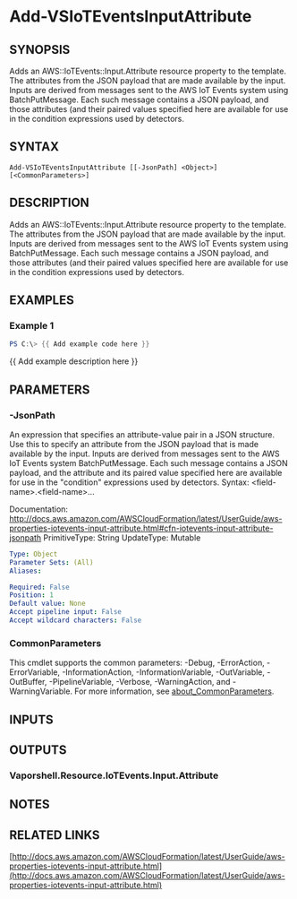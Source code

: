 # Add-VSIoTEventsInputAttribute

## SYNOPSIS
Adds an AWS::IoTEvents::Input.Attribute resource property to the template.
The attributes from the JSON payload that are made available by the input.
Inputs are derived from messages sent to the AWS IoT Events system using BatchPutMessage.
Each such message contains a JSON payload, and those attributes (and their paired values specified here are available for use in the condition expressions used by detectors.

## SYNTAX

```
Add-VSIoTEventsInputAttribute [[-JsonPath] <Object>] [<CommonParameters>]
```

## DESCRIPTION
Adds an AWS::IoTEvents::Input.Attribute resource property to the template.
The attributes from the JSON payload that are made available by the input.
Inputs are derived from messages sent to the AWS IoT Events system using BatchPutMessage.
Each such message contains a JSON payload, and those attributes (and their paired values specified here are available for use in the condition expressions used by detectors.

## EXAMPLES

### Example 1
```powershell
PS C:\> {{ Add example code here }}
```

{{ Add example description here }}

## PARAMETERS

### -JsonPath
An expression that specifies an attribute-value pair in a JSON structure.
Use this to specify an attribute from the JSON payload that is made available by the input.
Inputs are derived from messages sent to the AWS IoT Events system BatchPutMessage.
Each such message contains a JSON payload, and the attribute and its paired value specified here are available for use in the "condition" expressions used by detectors.
Syntax: \<field-name\>.\<field-name\>...

Documentation: http://docs.aws.amazon.com/AWSCloudFormation/latest/UserGuide/aws-properties-iotevents-input-attribute.html#cfn-iotevents-input-attribute-jsonpath
PrimitiveType: String
UpdateType: Mutable

```yaml
Type: Object
Parameter Sets: (All)
Aliases:

Required: False
Position: 1
Default value: None
Accept pipeline input: False
Accept wildcard characters: False
```

### CommonParameters
This cmdlet supports the common parameters: -Debug, -ErrorAction, -ErrorVariable, -InformationAction, -InformationVariable, -OutVariable, -OutBuffer, -PipelineVariable, -Verbose, -WarningAction, and -WarningVariable. For more information, see [about_CommonParameters](http://go.microsoft.com/fwlink/?LinkID=113216).

## INPUTS

## OUTPUTS

### Vaporshell.Resource.IoTEvents.Input.Attribute
## NOTES

## RELATED LINKS

[http://docs.aws.amazon.com/AWSCloudFormation/latest/UserGuide/aws-properties-iotevents-input-attribute.html](http://docs.aws.amazon.com/AWSCloudFormation/latest/UserGuide/aws-properties-iotevents-input-attribute.html)

